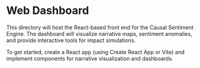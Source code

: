 # Web Dashboard

This directory will host the React-based front end for the Causal Sentiment Engine. The dashboard will visualize narrative maps, sentiment anomalies, and provide interactive tools for impact simulations.

To get started, create a React app (using Create React App or Vite) and implement components for narrative visualization and dashboards.
